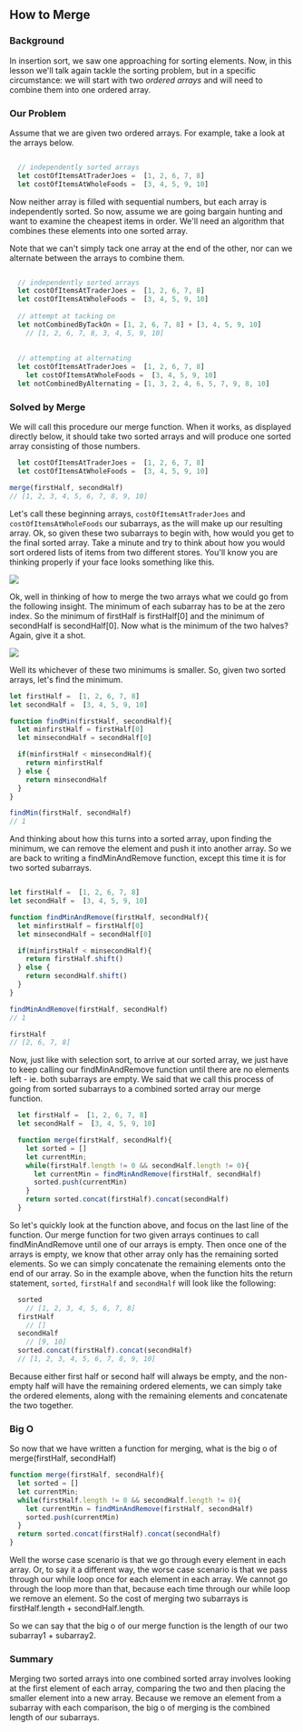 ## How to Merge

### Background

In insertion sort, we saw one approaching for sorting elements.  Now, in this lesson we'll talk again tackle the sorting problem, but in a specific circumstance: we will start with two *ordered arrays* and will need to combine them into one ordered array.  

### Our Problem
Assume that we are given two ordered arrays.  For example, take a look at the arrays below. 

```javascript

  // independently sorted arrays
  let costOfItemsAtTraderJoes =  [1, 2, 6, 7, 8]
  let costOfItemsAtWholeFoods =  [3, 4, 5, 9, 10]
```

Now neither array is filled with sequential numbers, but each array is independently sorted.  So now, assume we are going bargain hunting and want to examine the cheapest items in order.  We'll need an algorithm that combines these elements into one sorted array.  


Note that we can't simply tack one array at the end of the other, nor can we alternate between the arrays to combine them.

```javascript

  // independently sorted arrays
  let costOfItemsAtTraderJoes =  [1, 2, 6, 7, 8]
  let costOfItemsAtWholeFoods =  [3, 4, 5, 9, 10]
  
  // attempt at tacking on 
  let notCombinedByTackOn = [1, 2, 6, 7, 8] + [3, 4, 5, 9, 10]
	// [1, 2, 6, 7, 8, 3, 4, 5, 9, 10]
  
  
  // attempting at alternating
  let costOfItemsAtTraderJoes =  [1, 2, 6, 7, 8]
    let costOfItemsAtWholeFoods =  [3, 4, 5, 9, 10]
  let notCombinedByAlternating = [1, 3, 2, 4, 6, 5, 7, 9, 8, 10]
```

### Solved by Merge

We will call this procedure our merge function.  When it works, as displayed directly below, it should take two sorted arrays and will produce one sorted array consisting of those numbers. 

```javascript
  let costOfItemsAtTraderJoes =  [1, 2, 6, 7, 8]
  let costOfItemsAtWholeFoods =  [3, 4, 5, 9, 10]

merge(firstHalf, secondHalf)
// [1, 2, 3, 4, 5, 6, 7, 8, 9, 10]

```

Let's call these beginning arrays, `costOfItemsAtTraderJoes` and `costOfItemsAtWholeFoods` our subarrays, as the will make up our resulting array.  Ok, so given these two subarrays to begin with, how would you get to the final sorted array.  Take a minute and try to think about how you would sort ordered lists of items from two different stores.  You'll know you are thinking properly if your face looks something like this.

![](http://www.funnycatsite.com/pictures/hmmmm.jpg)

Ok, well in thinking of how to merge the two arrays what we could go from the following insight.  The minimum of each subarray has to be at the zero index.  So the minimum of firstHalf is firstHalf[0] and the minimum of secondHalf is secondHalf[0].  Now what is the minimum of the two halves?  Again, give it a shot.

![](https://www.funnypica.com/wp-content/uploads/2015/06/Funny-Pictures-of-Animals-Thinking-8-570x499.jpg)

Well its whichever of these two minimums is smaller.  So, given two sorted arrays, let's find the minimum.  

```javascript
let firstHalf =  [1, 2, 6, 7, 8]
let secondHalf =  [3, 4, 5, 9, 10]

function findMin(firstHalf, secondHalf){
  let minfirstHalf = firstHalf[0]
  let minsecondHalf = secondHalf[0]

  if(minfirstHalf < minsecondHalf){
    return minfirstHalf
  } else {
    return minsecondHalf
  }
}

findMin(firstHalf, secondHalf)
// 1
```

And thinking about how this turns into a sorted array, upon finding the minimum, we can remove the element and push it into another array.  So we are back to writing a findMinAndRemove function, except this time it is for two sorted subarrays.

```javascript

let firstHalf =  [1, 2, 6, 7, 8]
let secondHalf =  [3, 4, 5, 9, 10]

function findMinAndRemove(firstHalf, secondHalf){
  let minfirstHalf = firstHalf[0]
  let minsecondHalf = secondHalf[0]

  if(minfirstHalf < minsecondHalf){
    return firstHalf.shift()
  } else {
    return secondHalf.shift()
  }
}

findMinAndRemove(firstHalf, secondHalf)
// 1

firstHalf
// [2, 6, 7, 8]
```

Now, just like with selection sort, to arrive at our sorted array, we just have to keep calling our findMinAndRemove function until there are no elements left - ie. both subarrays are empty.  We said that we call this process of going from sorted subarrays to a combined sorted array our merge function.

```javascript
  let firstHalf =  [1, 2, 6, 7, 8]
  let secondHalf =  [3, 4, 5, 9, 10]

  function merge(firstHalf, secondHalf){
    let sorted = []
    let currentMin;
    while(firstHalf.length != 0 && secondHalf.length != 0){
      let currentMin = findMinAndRemove(firstHalf, secondHalf)
      sorted.push(currentMin)
    }
    return sorted.concat(firstHalf).concat(secondHalf)
  }
```

So let's quickly look at the function above, and focus on the last line of the function.  Our merge function for two given arrays continues to call findMinAndRemove until one of our arrays is empty.  Then once one of the arrays is empty, we know that other array only has the remaining sorted elements.  So we can simply concatenate the remaining elements onto the end of our array.  So in the example above, when the function hits the return statement, `sorted`, `firstHalf` and `secondHalf` will look like the following:

```javascript
  sorted
    // [1, 2, 3, 4, 5, 6, 7, 8]
  firstHalf
    // []
  secondHalf
    // [9, 10]
  sorted.concat(firstHalf).concat(secondHalf)
  // [1, 2, 3, 4, 5, 6, 7, 8, 9, 10]
```
Because either first half or second half will always be empty, and the non-empty half will have the remaining ordered elements, we can simply take the ordered elements, along with the remaining elements and concatenate the two together.

### Big O 

So now that we have written a function for merging, what is the big o of merge(firstHalf, secondHalf)

```javascript
function merge(firstHalf, secondHalf){
  let sorted = []
  let currentMin;
  while(firstHalf.length != 0 && secondHalf.length != 0){
    let currentMin = findMinAndRemove(firstHalf, secondHalf)
    sorted.push(currentMin)
  }
  return sorted.concat(firstHalf).concat(secondHalf)
}

```

Well the worse case scenario is that we go through every element in each array.  Or, to say it a different way, the worse case scenario is that we pass through our while loop once for each element in each array.  We cannot go through the loop more than that, because each time through our while loop we remove an element.  So the cost of merging two subarrays is firstHalf.length + secondHalf.length.

So we can say that the big o of our merge function is the length of our two subarray1 + subarray2.  


### Summary

Merging two sorted arrays into one combined sorted array involves looking at the first element of each array, comparing the two and then placing the smaller element into a new array.  Because we remove an element from a subarray with each comparison, the big o of merging is the combined length of our subarrays.  
